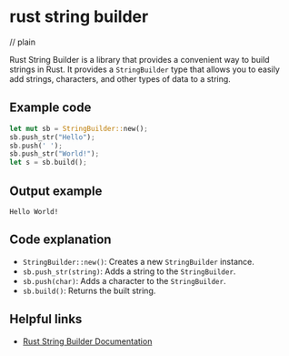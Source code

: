 # rust string builder
// plain

Rust String Builder is a library that provides a convenient way to build strings in Rust. It provides a `StringBuilder` type that allows you to easily add strings, characters, and other types of data to a string.

## Example code

```rust
let mut sb = StringBuilder::new();
sb.push_str("Hello");
sb.push(' ');
sb.push_str("World!");
let s = sb.build();
```

## Output example

```
Hello World!
```

## Code explanation

- `StringBuilder::new()`: Creates a new `StringBuilder` instance.
- `sb.push_str(string)`: Adds a string to the `StringBuilder`.
- `sb.push(char)`: Adds a character to the `StringBuilder`.
- `sb.build()`: Returns the built string.

## Helpful links
- [Rust String Builder Documentation](https://docs.rs/string-builder/0.1.1/string_builder/)